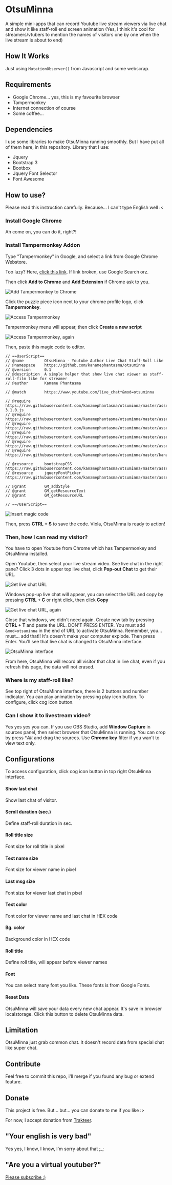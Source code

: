 # OtsuMinna

A simple mini-apps that can record Youtube live stream viewers via live chat and show it like staff-roll end screen animation (Yes, I think it's cool for streamers/vtubers to mention the names of visitors one by one when the live stream is about to end)

## How It Works

Just using `MutationObserver()` from Javascript and some webscrap.

## Requirements

* Google Chrome... yes, this is my favourite browser
* Tampermonkey
* Internet connection of course
* Some coffee...

## Dependencies

I use some libraries to make OtsuMinna running smoothly. But I have put all of them here, in this repository. Library that I use:

* Jquery
* Bootstrap 3
* Bootbox
* Jquery Font Selector
* Font Awesome

## How to use?

Please read this instruction carefully. Because... I can't type English well :<

### Install Google Chrome

Ah come on, you can do it, right?!

### Install Tampermonkey Addon

Type "Tampermonkey" in Google, and select a link from Google Chrome Webstore. 

Too lazy? Here, [click this link](https://chrome.google.com/webstore/detail/tampermonkey/dhdgffkkebhmkfjojejmpbldmpobfkfo?hl=en). If link broken, use Google Search orz.

Then click **Add to Chrome** and **Add Extension** if Chrome ask to you.

![Add Tampermonkey to Chrome](https://i.postimg.cc/FzZQwvyn/Screenshot-35.jpg)

Click the puzzle piece icon next to your chrome profile logo, click **Tampermonkey**.

![Access Tampermonkey](https://i.postimg.cc/wM0jLLGv/Screenshot-1.jpg)

Tampermonkey menu will appear, then click **Create a new script**

![Access Tampermonkey, again](https://i.postimg.cc/sD4NPKmK/Screenshot-3.jpg)

Then, paste this magic code to editor.

```
// ==UserScript==
// @name         OtsuMinna - Youtube Author Live Chat Staff-Roll Like
// @namespace    https://github.com/kanamephantasma/otsuminna
// @version      0.1
// @description  A simple helper that show live chat viewer as staff-roll-film like for streamer
// @author       Kaname Phantasma

// @match        https://www.youtube.com/live_chat*&mod=otsuminna

// @require      https://raw.githubusercontent.com/kanamephantasma/otsuminna/master/assets/jquery/jquery-3.1.0.js
// @require      https://raw.githubusercontent.com/kanamephantasma/otsuminna/master/assets/bootstrap/bootstrap.min.js
// @require      https://raw.githubusercontent.com/kanamephantasma/otsuminna/master/assets/fontawesomekit/246e1cdf7f.js
// @require      https://raw.githubusercontent.com/kanamephantasma/otsuminna/master/assets/bootbox/bootbox.min.js
// @require      https://raw.githubusercontent.com/kanamephantasma/otsuminna/master/assets/fontpicker/jquery.fontpicker.min.js
// @require      https://raw.githubusercontent.com/kanamephantasma/otsuminna/master/kanapan.otsuminna.js

// @resource     bootstrapCSS https://raw.githubusercontent.com/kanamephantasma/otsuminna/master/assets/bootstrap/bootstrap.min.css
// @resource     jqueryFontPicker https://raw.githubusercontent.com/kanamephantasma/otsuminna/master/assets/fontpicker/jquery.fontpicker.min.css

// @grant        GM_addStyle
// @grant        GM_getResourceText
// @grant        GM_getResourceURL

// ==/UserScript==
```

![Insert magic code](https://i.postimg.cc/QtgQLYHy/Screenshot-4.jpg)

Then, press **CTRL + S** to save the code. Viola, OtsuMinna is ready to action!

### Then, how I can read my visitor?

You have to open Youtube from Chrome which has Tampermonkey and OtsuMinna installed.

Open Youtube, then select your live stream video. See live chat in the right pane? Click 3 dots in upper top live chat, click **Pop-out Chat** to get their URL.

![Get live chat URL](https://i.postimg.cc/1tNWg1J7/Screenshot-5.jpg)

Windows pop-up live chat will appear, you can select the URL and copy by pressing **CTRL + C** or right click, then click **Copy**

![Get live chat URL, again](https://i.postimg.cc/qRSvLycM/Screenshot-6.jpg)

Close that windows, we didn't need again. Create new tab by pressing **CTRL + T** and paste the URL. DON'T PRESS ENTER. You must add `&mod=otsuminna` in the end of URL to activate OtsuMinna. Remember, you... must... add that!! It's doesn't make your computer explode. Then press Enter. You'll see that live chat is changed to OtsuMinna interface.

![OtsuMinna interface](https://i.postimg.cc/y8krqR0z/Screenshot-7.jpg)

From here, OtsuMinna will record all visitor that chat in live chat, even if you refresh this page, the data will not erased.

### Where is my staff-roll like?

See top right of OtsuMinna interface, there is 2 buttons and number indicator. You can play animation by pressing play icon button. To configure, click cog icon button.

### Can I show it to livestream video?

Yes yes yes you can. If you use OBS Studio, add **Window Capture** in sources panel, then select browser that OtsuMinna is running. You can crop by press **Alt* and drag the sources. Use **Chrome key** filter if you wan't to view text only.

## Configurations

To access configuration, click cog icon button in top right OtsuMinna interface.

#### Show last chat
Show last chat of visitor.

#### Scroll duration (sec.)
Define staff-roll duration in sec.

#### Roll title size
Font size for roll title in pixel

#### Text name size
Font size for viewer name in pixel

#### Last msg size
Font size for viewer last chat in pixel

#### Text color
Font color for viewer name and last chat in HEX code

#### Bg. color
Background color in HEX code

#### Roll title
Define roll title, will appear before viewer names

#### Font
You can select many font you like. These fonts is from Google Fonts.

#### Reset Data
OtsuMinna will save your data every new chat appear. It's save in browser localstorage. Click this button to delete OtsuMinna data.

## Limitation

OtsuMinna just grab common chat. It doesn't record data from special chat like super chat.

## Contribute

Feel free to commit this repo, i'll merge if you found any bug or extend feature.

## Donate

This project is free. But... but... you can donate to me if you like :>

For now, I accept donation from [Trakteer](https://trakteer.id/kaname-phantasma).

## "Your english is very bad"

Yes yes, I know, I know, I'm sorry about that ;_;

## "Are you a virtual youtuber?"

[Please subscribe :)](https://www.youtube.com/channel/UCf-9KLTfxBR_ZZ4ICiyVBIQ)